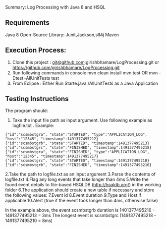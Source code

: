 Summary:
Log Processing with Java 8 and  HSQL 

Requirements
------------
Java 8
Open-Source Library: Junit,Jackson,slf4j
Maven

Execution Process:
-----------
1. Clone this project : git@github.com:girishbhamare/LogProcessing.git or https://github.com/girishbhamare/LogProcessing.git
2. Run following commands in console 
mvn clean install
mvn test OR mvn -Dtest=AllUnitTests test
3. From Eclipse : Either Run Starte.java /AllUnitTests as a Java Application

Testing Instructions
--------------------

The program should:
1. Take the input file path as input argument. Use following example as logfile.txt
. Example:
```
{"id":"scsmbstgra", "state":"STARTED", "type":"APPLICATION_LOG",
"host":"12345", "timestamp":1491377495212}
{"id":"scsmbstgrb", "state":"STARTED", "timestamp":1491377495213}
{"id":"scsmbstgrc", "state":"FINISHED", "timestamp":1491377495218}
{"id":"scsmbstgra", "state":"FINISHED", "type":"APPLICATION_LOG",
"host":"12345", "timestamp":1491377495217}
{"id":"scsmbstgrc", "state":"STARTED", "timestamp":1491377495210}
{"id":"scsmbstgrb", "state":"FINISHED", "timestamp":1491377495216}
```
2.Take the path to logfile.txt as an input argument
3.Parse the contents of logfile.txt
4.Flag any long events that take longer than 4ms
5.Write the found event details to file-based HSQLDB (http://hsqldb.org/) in the working folder
6.The application should create a new table if necessary and store the following values:
7.Event id
8.Event duration
9.Type and Host if applicable
10.Alert (true if the event took longer than 4ms, otherwise false)

In the example above, the event scsmbstgrb duration is 1401377495216 - 1491377495213 = 3ms
The longest event is scsmbstgrc (1491377495218 - 1491377495210 = 8ms)

